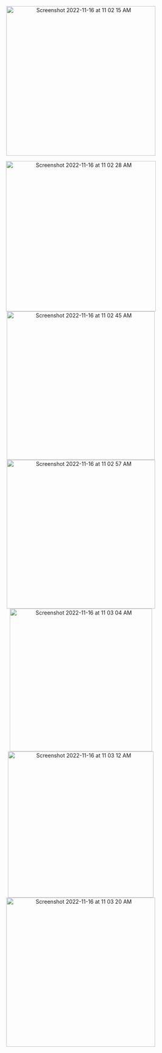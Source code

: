 
<p align="center">
<img width="393" alt="Screenshot 2022-11-16 at 11 02 15 AM" src="https://user-images.githubusercontent.com/90863360/202092390-7bfa3a44-e369-4be3-b85b-78997b58c47d.png">
</p>

<p align = "center">
<img width="395" alt="Screenshot 2022-11-16 at 11 02 28 AM" src="https://user-images.githubusercontent.com/90863360/202092547-bd37b77d-71ff-4044-a127-bc7639567638.png">
<img width="390" alt="Screenshot 2022-11-16 at 11 02 45 AM" src="https://user-images.githubusercontent.com/90863360/202092563-9916e95b-8ae7-412c-b912-3eec5c131786.png">
<img width="391" alt="Screenshot 2022-11-16 at 11 02 57 AM" src="https://user-images.githubusercontent.com/90863360/202092584-614831af-7e6b-4ce3-be0f-6e27ba8c531b.png">
<img width="375" alt="Screenshot 2022-11-16 at 11 03 04 AM" src="https://user-images.githubusercontent.com/90863360/202092589-d74d5b0b-4784-48fe-ad4b-5fd520f3ef27.png">
<img width="384" alt="Screenshot 2022-11-16 at 11 03 12 AM" src="https://user-images.githubusercontent.com/90863360/202092600-9571a8b2-859d-4735-bbd5-b5055bcde0cc.png">
<img width="392" alt="Screenshot 2022-11-16 at 11 03 20 AM" src="https://user-images.githubusercontent.com/90863360/202092603-628790a7-6092-495f-bdd2-d0cbb87db1f3.png">
</p>
